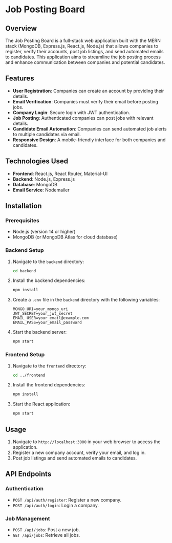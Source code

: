 # Job Posting Board

## Overview
The Job Posting Board is a full-stack web application built with the MERN stack (MongoDB, Express.js, React.js, Node.js) that allows companies to register, verify their accounts, post job listings, and send automated emails to candidates. This application aims to streamline the job posting process and enhance communication between companies and potential candidates.

## Features
- **User Registration**: Companies can create an account by providing their details.
- **Email Verification**: Companies must verify their email before posting jobs.
- **Company Login**: Secure login with JWT authentication.
- **Job Posting**: Authenticated companies can post jobs with relevant details.
- **Candidate Email Automation**: Companies can send automated job alerts to multiple candidates via email.
- **Responsive Design**: A mobile-friendly interface for both companies and candidates.

## Technologies Used
- **Frontend**: React.js, React Router, Material-UI
- **Backend**: Node.js, Express.js
- **Database**: MongoDB
- **Email Service**: Nodemailer

## Installation

### Prerequisites
- Node.js (version 14 or higher)
- MongoDB (or MongoDB Atlas for cloud database)

### Backend Setup
1. Navigate to the `backend` directory:
   ```bash
   cd backend
   ```

2. Install the backend dependencies:
   ```bash
   npm install
   ```

3. Create a `.env` file in the `backend` directory with the following variables:
   ```
   MONGO_URI=your_mongo_uri
   JWT_SECRET=your_jwt_secret
   EMAIL_USER=your_email@example.com
   EMAIL_PASS=your_email_password
   ```

4. Start the backend server:
   ```bash
   npm start
   ```

### Frontend Setup
1. Navigate to the `frontend` directory:
   ```bash
   cd ../frontend
   ```

2. Install the frontend dependencies:
   ```bash
   npm install
   ```

3. Start the React application:
   ```bash
   npm start
   ```

## Usage
1. Navigate to `http://localhost:3000` in your web browser to access the application.
2. Register a new company account, verify your email, and log in.
3. Post job listings and send automated emails to candidates.

## API Endpoints

### Authentication
- `POST /api/auth/register`: Register a new company.
- `POST /api/auth/login`: Login a company.

### Job Management
- `POST /api/jobs`: Post a new job.
- `GET /api/jobs`: Retrieve all jobs.

